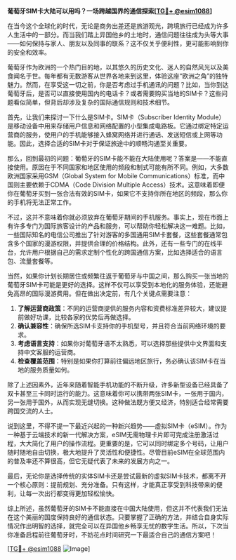 **葡萄牙SIM卡大陆可以用吗？一场跨越国界的通信探索[[TG💪+ @esim1088](https://t.me/s/esim1088)]**

在当今这个全球化的时代，无论是商务出差还是旅游观光，跨境旅行已经成为许多人生活中的一部分。而当我们踏上异国他乡的土地时，通信问题往往成为头等大事——如何保持与家人、朋友以及同事的联系？这不仅关乎便利性，更可能影响到你的安全和效率。

葡萄牙作为欧洲的一个热门目的地，以其悠久的历史文化、迷人的自然风光以及美食闻名于世。每年都有无数游客从世界各地来到这里，体验这座“欧洲之角”的独特魅力。然而，在享受这一切之前，你是否考虑过手机通讯的问题？比如，当你到达葡萄牙后，是否可以直接使用国内的电话卡？或者需要购买当地的SIM卡？这些问题看似简单，但背后却涉及复杂的国际通信规则和技术细节。

首先，让我们来探讨一下什么是SIM卡。SIM卡（Subscriber Identity Module）是移动设备中用来存储用户信息和网络配置的小型集成电路板。它通过绑定特定运营商的服务，使用户的手机能够接入蜂窝网络并进行通话、发送短信或上网等功能。因此，选择合适的SIM卡对于保证旅途中的顺畅沟通至关重要。

那么，回到最初的问题：葡萄牙的SIM卡能不能在大陆使用呢？答案是——不能直接使用。原因在于不同国家和地区使用的频段和制式可能有所不同。例如，大多数欧洲国家采用GSM（Global System for Mobile Communications）标准，而中国则主要依赖于CDMA（Code Division Multiple Access）技术。这意味着即便你在葡萄牙买到一张合法有效的SIM卡，如果它不支持你所在地区的频段，那么你的手机将无法正常工作。

不过，这并不意味着你就必须放弃在葡萄牙期间的手机服务。事实上，现在市面上有许多专门为国际旅客设计的产品和服务，可以帮助你轻松解决这一难题。比如，一些国际知名的电信公司推出了针对游客的多国通用SIM卡套餐，这些套餐通常包含多个国家的漫游权限，并提供合理的价格结构。此外，还有一些专门的在线平台，允许用户根据自己的需求定制个性化的跨国通信方案，比如选择适合的语言包、流量套餐等。

当然，如果你计划长期居住或频繁往返于葡萄牙与中国之间，那么购买一张当地的葡萄牙SIM卡可能是更好的选择。这样不仅可以享受到本地化的服务体验，还能避免高昂的国际漫游费用。但在做出决定前，有几个关键点需要注意：

1. **了解运营商政策**：不同的运营商提供的服务内容和资费标准差异较大，建议提前做好功课，比较各家的优势后再做选择。
2. **确认兼容性**：确保所选SIM卡支持你的手机型号，并且符合当前网络环境的要求。
3. **考虑语言支持**：如果你对葡萄牙语不太熟悉，可以选择那些提供中文界面和支持中文客服的运营商。
4. **检查覆盖范围**：特别是如果你打算前往偏远地区旅行，务必确认该SIM卡在当地的服务质量如何。

除了上述因素外，近年来随着智能手机功能的不断升级，许多新型设备已经具备了双卡甚至三卡同时运行的能力。这意味着你可以携带两张SIM卡，一张用于国内，另一张用于国外，从而实现无缝切换。这种做法既方便又经济，特别适合经常需要跨国交流的人士。

说到这里，不得不提一下最近兴起的一种新兴趋势——虚拟SIM卡（eSIM）。作为一种基于云端技术的新一代解决方案，eSIM无需物理卡片即可完成注册激活过程，大大简化了用户的操作流程。更重要的是，它可以同时绑定多个号码，让用户随时随地自由切换，极大地提升了灵活性和便捷性。尽管目前eSIM在全球范围内的普及率还不算很高，但它无疑代表了未来的发展方向之一。

最后，无论你是选择传统的实体SIM卡还是尝试最新的虚拟SIM卡技术，都离不开一个核心原则：提前规划、充分准备。只有这样，才能真正享受到科技带来的便利，让每一次出行都变得更加轻松愉快。

综上所述，虽然葡萄牙的SIM卡不能直接在中国大陆使用，但这并不代表我们无法在这个美丽的国度保持良好的通信状态。只要掌握了正确的方法，并结合自身实际情况作出明智的选择，就完全可以在异国他乡畅享无忧的数字生活。所以，下次当你准备启程前往葡萄牙时，不妨花点时间研究一下最适合自己的通信方案吧！

[[TG💪+ @esim1088](https://t.me/s/esim1088) ![Image](https://i.postimg.cc/4NQfJmqS/Snipaste-2025-05-13-00-14-12.png)]